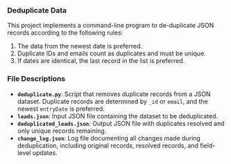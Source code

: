 ### Deduplicate Data
This project implements a command-line program to de-duplicate JSON records according to the following rules:

1. The data from the newest date is preferred.
2. Duplicate IDs and emails count as duplicates and must be unique.
3. If dates are identical, the last record in the list is preferred.

### File Descriptions

- **`deduplicate.py`**: Script that removes duplicate records from a JSON dataset. Duplicate records are determined by `_id` or `email`, and the newest `entryDate` is preferred.
- **`leads.json`**: Input JSON file containing the dataset to be deduplicated.
- **`deduplicated_leads.json`**: Output JSON file with duplicates resolved and only unique records remaining.
- **`change_log.json`**: Log file documenting all changes made during deduplication, including original records, resolved records, and field-level updates.
 
